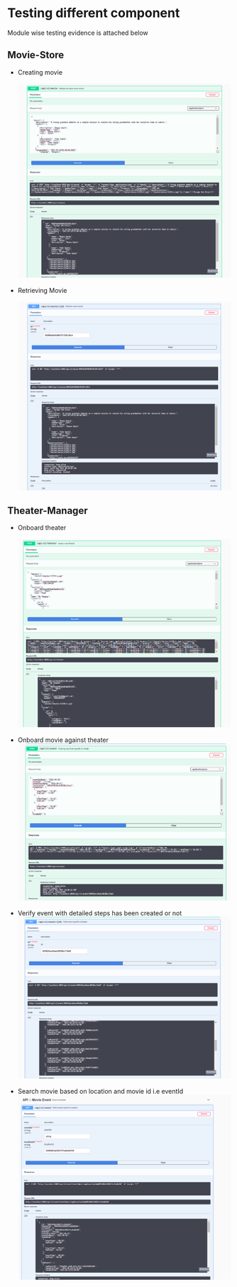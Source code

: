 # Testing different component
Module wise testing evidence is attached below
## Movie-Store
 - Creating movie <br /><br />
   ![Screenshot](./evidence/test/movie/create_movie.png) <br /><br />
 - Retrieving Movie <br /><br />
   ![Screenshot](./evidence/test/movie/retrieve_movie.png)
   
## Theater-Manager
 - Onboard theater <br /><br />
   ![Screenshot](./evidence/test/theater/create_theater.png) <br /><br />
 - Onboard movie against theater   
   ![Screenshot](./evidence/test/theater/theater_specific_event.png) <br /><br />
 - Verify event with detailed steps has been created or not  
   ![Screenshot](./evidence/test/theater/verify_event_creation.png) <br /><br />
 - Search movie based on location and movie id i.e eventId 
   ![Screenshot](./evidence/test/theater/filter_events_based_on_location.png) <br /><br />